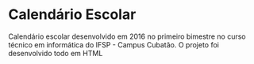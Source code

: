 # Calendário Escolar

 Calendário escolar desenvolvido em 2016 no primeiro bimestre no curso técnico em informática do IFSP - Campus Cubatão. O projeto foi desenvolvido todo em HTML
 

